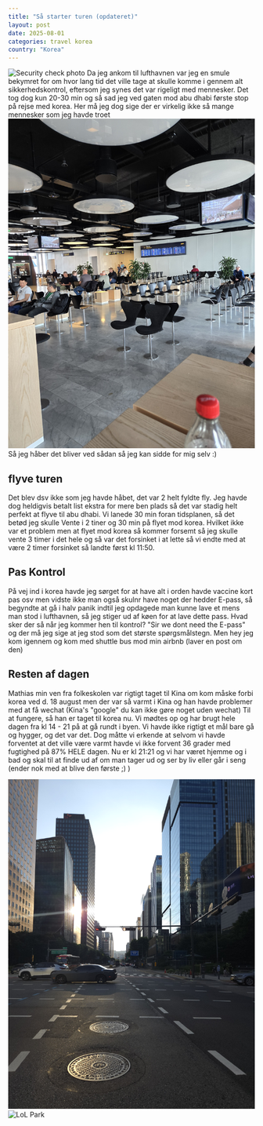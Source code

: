 ```yaml
---
title: "Så starter turen (opdateret)"
layout: post
date: 2025-08-01
categories: travel korea
country: "Korea"
---
```


![Security check photo](../assets/images/mobile/20250801_082312.jpg)
Da jeg ankom til lufthavnen var jeg en smule bekymret for om hvor lang tid det ville tage at skulle komme i gennem alt sikkerhedskontrol, eftersom jeg synes det var rigeligt med mennesker. Det tog dog kun 20-30 min og så sad jeg ved gaten mod abu dhabi første stop på rejse med korea. Her må jeg dog sige der er virkelig ikke så mange mennesker som jeg havde troet
![Gate photo](../assets/images/mobile/20250801_090328.jpg)
Så jeg håber det bliver ved sådan så jeg kan sidde for mig selv :) 

## flyve turen
Det blev dsv ikke som jeg havde håbet, det var 2 helt fyldte fly. Jeg havde dog heldigvis betalt list ekstra for mere ben plads så det var stadig helt perfekt at flyve til abu dhabi. Vi lanede 30 min foran tidsplanen, så det betød jeg skulle 
Vente i 2 tiner og 30 min på flyet mod korea. Hvilket ikke var et problem men at flyet mod korea så kommer forsemt så jeg skulle vente 3 timer i det hele og så var det forsinket i at lette så vi endte med at være 2 timer forsinket så landte først kl 11:50.

## Pas Kontrol
På vej ind i korea havde jeg sørget for at have alt i orden havde vaccine kort pas osv men vidste ikke man også skulnr have noget der hedder E-pass, så begyndte at gå i halv panik indtil jeg opdagede man kunne lave et mens man stod i lufthavnen, så jeg stiger ud af køen for at lave dette pass. Hvad sker der så når jeg kommer hen til kontrol? "Sir we dont need the E-pass" og der må jeg sige at jeg stod som det største spørgsmålstegn. Men hey jeg kom igennem og kom med shuttle bus mod min airbnb (laver en post om den)

## Resten af dagen
Mathias min ven fra folkeskolen var rigtigt taget til Kina om kom måske forbi korea ved d. 18 august men der var så varmt i Kina og han havde problemer med at få wechat (Kina's "google" du kan ikke gøre noget uden wechat) Til at fungere, så han er taget til korea nu. Vi mødtes op og har brugt hele dagen fra kl 14 - 21 på at gå rundt i byen. Vi havde ikke rigtigt et mål bare gå og hygger, og det var det. Dog måtte vi erkende at selvom vi havde forventet at det ville være varmt havde vi ikke forvent 36 grader med fugtighed på 87% HELE dagen. Nu er kl 21:21 og vi har været hjemme og i bad og skal til at finde ud af om man tager ud og ser by liv eller går i seng (ender nok med at blive den første ;) )

![Seoul by](../assets/images/mobile/20250802_182446.jpg)
![LoL Park](../assets/images/mobile/20250802_182856.jpg)